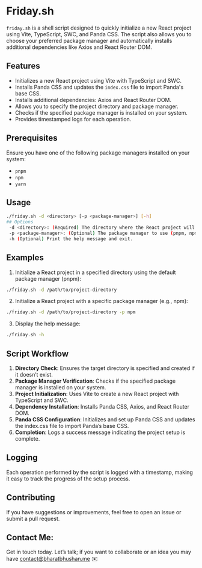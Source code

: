 # Friday.sh

`friday.sh` is a shell script designed to quickly initialize a new React project using Vite, TypeScript, SWC, and Panda CSS. The script also allows you to choose your preferred package manager and automatically installs additional dependencies like Axios and React Router DOM.

## Features

- Initializes a new React project using Vite with TypeScript and SWC.
- Installs Panda CSS and updates the `index.css` file to import Panda's base CSS.
- Installs additional dependencies: Axios and React Router DOM.
- Allows you to specify the project directory and package manager.
- Checks if the specified package manager is installed on your system.
- Provides timestamped logs for each operation.

## Prerequisites

Ensure you have one of the following package managers installed on your system:

- `pnpm`
- `npm`
- `yarn`

## Usage

```bash
./friday.sh -d <directory> [-p <package-manager>] [-h]
## Options
 -d <directory>: (Required) The directory where the React project will be created.
 -p <package-manager>: (Optional) The package manager to use (pnpm, npm, yarn). Defaults to pnpm.
 -h (Optional) Print the help message and exit.
```

## Examples
1.	Initialize a React project in a specified directory using the default package manager (pnpm):	
```bash
./friday.sh -d /path/to/project-directory
```

2. Initialize a React project with a specific package manager (e.g., npm):
```bash
./friday.sh -d /path/to/project-directory -p npm
```

3. Display the help message:
```bash
./friday.sh -h
```

## Script Workflow
1. **Directory Check**: Ensures the target directory is specified and created if it doesn’t exist.
2.	**Package Manager Verification**: Checks if the specified package manager is installed on your system.
3.	**Project Initialization**: Uses Vite to create a new React project with TypeScript and SWC.
4.	**Dependency Installation**: Installs Panda CSS, Axios, and React Router DOM.
5.	**Panda CSS Configuration**: Initializes and set up Panda CSS and updates the index.css file to import Panda’s base CSS.
6.	**Completion**: Logs a success message indicating the project setup is complete.

## Logging
Each operation performed by the script is logged with a timestamp, making it easy to track the progress of the setup process.

## Contributing
If you have suggestions or improvements, feel free to open an issue or submit a pull request.

## Contact Me:
Get in touch today. Let’s talk; if you want to collaborate or an idea you may have 
contact@bharatbhushan.me ✉️ 